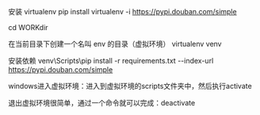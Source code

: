 安装 virtualenv
pip install virtualenv -i https://pypi.douban.com/simple

cd WORKdir

在当前目录下创建一个名叫 env 的目录（虚拟环境）
virtualenv venv

安装依赖
venv\Scripts\pip install -r requirements.txt --index-url https://pypi.douban.com/simple


windows进入虚拟环境：进入到虚拟环境的scripts文件夹中，然后执行activate

退出虚拟环境很简单，通过一个命令就可以完成：deactivate